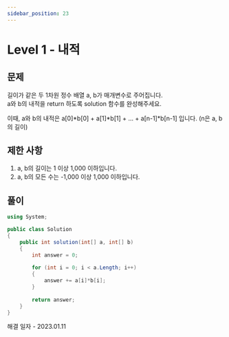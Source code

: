 ```yaml
---
sidebar_position: 23
---
```


# Level 1 - 내적

## 문제

길이가 같은 두 1차원 정수 배열 a, b가 매개변수로 주어집니다. <br/>
a와 b의 내적을 return 하도록 solution 함수를 완성해주세요. <br/>

이때, a와 b의 내적은 a[0]*b[0] + a[1]*b[1] + ... + a[n-1]*b[n-1] 입니다. (n은 a, b의 길이)

## 제한 사항

1. a, b의 길이는 1 이상 1,000 이하입니다.
2. a, b의 모든 수는 -1,000 이상 1,000 이하입니다.

## 풀이

```c#
using System;

public class Solution 
{
    public int solution(int[] a, int[] b) 
    {
        int answer = 0;
        
        for (int i = 0; i < a.Length; i++)
        {
            answer += a[i]*b[i];
        }
        
        return answer;
    }
}
```

해결 일자 - 2023.01.11